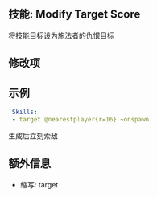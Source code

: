 技能: Modify Target Score
--------------------------

将技能目标设为施法者的仇恨目标

修改项
----------

示例
--------

```yaml
 Skills:
 - target @nearestplayer{r=16} ~onspawn
```
生成后立刻索敌

额外信息
---

- 缩写: target